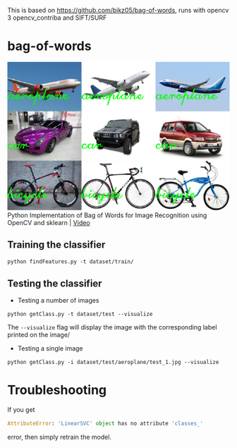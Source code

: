 This is based on https://github.com/bikz05/bag-of-words, runs with opencv 3 opencv_contriba and SIFT/SURF
# bag-of-words
![alt text](docs/images/bog.png)
Python Implementation of Bag of Words for Image Recognition using OpenCV and
sklearn | [Video](https://www.youtube.com/watch?v=Ba_4wOpbJJM)

## Training the classifier
```
python findFeatures.py -t dataset/train/
```

## Testing the classifier
* Testing a number of images
```
python getClass.py -t dataset/test --visualize
```
The `--visualize` flag will display the image with the corresponding label printed on the image/

* Testing a single image
```
python getClass.py -i dataset/test/aeroplane/test_1.jpg --visualize
```

# Troubleshooting

If you get 

```python
AttributeError: 'LinearSVC' object has no attribute 'classes_'
```

error, then simply retrain the model. 
